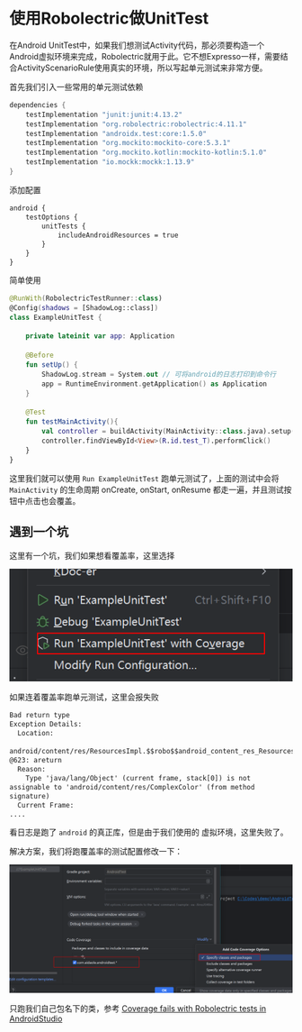 # 使用Robolectric做UnitTest

在Android UnitTest中，如果我们想测试Activity代码，那必须要构造一个Android虚拟环境来完成，Robolectric就用于此。它不想Expresso一样，需要结合ActivityScenarioRule使用真实的环境，所以写起单元测试来非常方便。

首先我们引入一些常用的单元测试依赖

```groovy
dependencies {
    testImplementation "junit:junit:4.13.2"
    testImplementation "org.robolectric:robolectric:4.11.1"
    testImplementation "androidx.test:core:1.5.0"
    testImplementation "org.mockito:mockito-core:5.3.1"
    testImplementation "org.mockito.kotlin:mockito-kotlin:5.1.0"
    testImplementation "io.mockk:mockk:1.13.9"
}
```

添加配置

```
android {
    testOptions {
        unitTests {
            includeAndroidResources = true
        }
    }
}
```

简单使用

```kotlin
@RunWith(RobolectricTestRunner::class)
@Config(shadows = [ShadowLog::class])
class ExampleUnitTest {

    private lateinit var app: Application

    @Before
    fun setUp() {
        ShadowLog.stream = System.out // 可将android的日志打印到命令行
        app = RuntimeEnvironment.getApplication() as Application
    }

    @Test
    fun testMainActivity(){
        val controller = buildActivity(MainActivity::class.java).setup().get()
        controller.findViewById<View>(R.id.test_T).performClick()
    }
}
```

这里我们就可以使用 `Run ExampleUnitTest` 跑单元测试了，上面的测试中会将 `MainActivity` 的生命周期 onCreate, onStart, onResume 都走一遍，并且测试按钮中点击也会覆盖。


## 遇到一个坑

这里有一个坑，我们如果想看覆盖率，这里选择

![](images/robolectric/2024-01-15-00-01-03.png ':size=300')

如果连着覆盖率跑单元测试，这里会报失败

```
Bad return type
Exception Details:
  Location:
    android/content/res/ResourcesImpl.$$robo$$android_content_res_ResourcesImpl$loadComplexColorForCookie(Landroid/content/res/Resources;Landroid/util/TypedValue;ILandroid/content/res/Resources$Theme;)Landroid/content/res/ComplexColor; @623: areturn
  Reason:
    Type 'java/lang/Object' (current frame, stack[0]) is not assignable to 'android/content/res/ComplexColor' (from method signature)
  Current Frame:
....
```

看日志是跑了 `android` 的真正库，但是由于我们使用的 虚拟环境，这里失败了。

解决方案，我们将跑覆盖率的测试配置修改一下：

![](images/robolectric/2024-01-15-00-06-27.png ':size=700')

只跑我们自己包名下的类，参考 [Coverage fails with Robolectric tests in AndroidStudio](https://github.com/robolectric/robolectric/issues/3023)